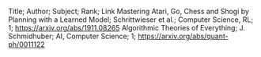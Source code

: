 Title; Author; Subject; Rank; Link
Mastering Atari, Go, Chess and Shogi by Planning with a Learned Model; Schrittwieser et al.; Computer Science, RL; 1; https://arxiv.org/abs/1911.08265
Algorithmic Theories of Everything; J. Schmidhuber; AI, Computer Science; 1; https://arxiv.org/abs/quant-ph/0011122

